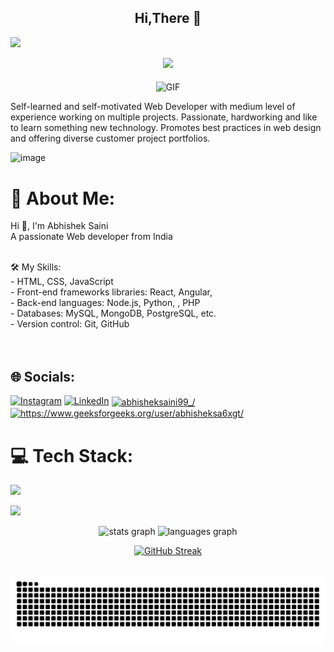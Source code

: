 
<h2 align="center">Hi,There 👋</h2>
<p align="left">
    <img src="https://www.animatedimages.org/data/media/562/animated-line-image-0184.gif" width="1920" 
  </p>
<p align="center">
  <a align="center" href="https://github.com/DenverCoder1/readme-typing-svg"><img src="https://readme-typing-svg.herokuapp.com?&font=IBM+Plex+Sans&color=F72EE2&size=25&lines=Welcome+to+my+GitHub+Profile!;I'm+a+Front+end+developer;I'M+from+Kota+Rajasthan" /></a>
</p>

<p align="center">
<img align="middle" alt="GIF" src="https://i.pinimg.com/originals/65/a5/ec/65a5ec60b90f6b8faede3390ad5ee065.gif" />
</p>
<p>
Self-learned and self-motivated Web Developer with medium level of experience working on multiple projects. Passionate, hardworking and like to learn something new technology. Promotes best practices in web design and offering diverse customer project portfolios.
</p>
<p align="center">
 
![image](https://user-images.githubusercontent.com/61057666/169029838-74df663d-2e62-4d77-bdff-b43f7d63f00f.png)
</p>


  

# 💫 About Me:
Hi 👋, I'm Abhishek Saini <br>A passionate Web developer from India

<br>🛠️ My Skills:<br>- HTML, CSS, JavaScript<br>- Front-end frameworks libraries: React, Angular, <br>- Back-end languages: Node.js, Python, , PHP<br>- Databases: MySQL, MongoDB, PostgreSQL, etc.<br>- Version control: Git, GitHub<br><br><br>




## 🌐 Socials:
[![Instagram](https://img.shields.io/badge/Instagram-%23E4405F.svg?logo=Instagram&logoColor=white)](https://www.instagram.com/its__abhiishek?igsh=MTdwNDQxOXp1amZsbQ%3D%3D&utm_source=qr) [![LinkedIn](https://img.shields.io/badge/LinkedIn-%230077B5.svg?logo=linkedin&logoColor=white)](https://www.linkedin.com/in/abhishek-saini-10231a277/) <a href="https://leetcode.com/u/abhisheksaini99_/" target="blank"><img align="center" src="https://raw.githubusercontent.com/rahuldkjain/github-profile-readme-generator/master/src/images/icons/Social/leet-code.svg" alt="abhisheksaini99_/" height="30" width="40" /></a>
<a href="https://auth.geeksforgeeks.org/user/https://www.geeksforgeeks.org/user/abhisheksa6xgt/" target="blank"><img align="center" src="https://raw.githubusercontent.com/rahuldkjain/github-profile-readme-generator/master/src/images/icons/Social/geeks-for-geeks.svg" alt="https://www.geeksforgeeks.org/user/abhisheksa6xgt/" height="30" width="40" /></a>

# 💻 Tech Stack:
<p align="left">
  <a href="https://skillicons.dev">
    <img src="https://skillicons.dev/icons?i=java,python,mysql,html,css,javascript,bootstrap,react,nodejs" />
  </a>
</p>
<p align="left">
  <a href="https://skillicons.dev">
    <img src="https://skillicons.dev/icons?i=fastapi,django,gcp,docker,git,github,linux,postman,xd" />
  </a>
</p>

<div align="center">
 <img src="https://github-readme-stats.vercel.app/api?username=bijayrauniyar0&hide_title=false&hide_rank=false&show_icons=true&include_all_commits=true&count_private=true&disable_animations=false&theme=dracula&locale=en&hide_border=false" height="150" alt="stats graph"  />
  <img src="https://github-readme-stats.vercel.app/api/top-langs?username=bijayrauniyar0&locale=en&hide_title=false&layout=compact&card_width=320&langs_count=5&theme=dracula&hide_border=false" height="150" alt="languages graph"  />

[![GitHub Streak](https://github-readme-streak-stats.herokuapp.com/?user=bijayrauniyar0&theme=dark)](https://git.io/streak-stats)

</div>


<br clear="both">


<img src = "https://raw.githubusercontent.com/bijayrauniyar0/bijayrauniyar0/output/snake.svg" alt= "sanke animation">


###


<!-- Proudly created with GPRM ( https://gprm.itsvg.in ) -->
